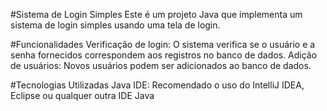 #Sistema de Login Simples
Este é um projeto Java que implementa um sistema de login simples usando uma tela de login.

#Funcionalidades
Verificação de login: O sistema verifica se o usuário e a senha fornecidos correspondem aos registros no banco de dados.
Adição de usuários: Novos usuários podem ser adicionados ao banco de dados.

#Tecnologias Utilizadas
Java
IDE: Recomendado o uso do IntelliJ IDEA, Eclipse ou qualquer outra IDE Java
